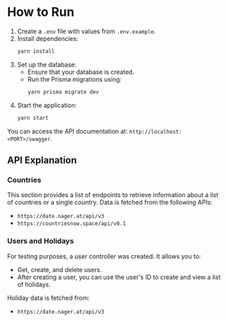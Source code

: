 # How to Run

1. Create a `.env` file with values from `.env.example`.
2. Install dependencies:
   ```sh
   yarn install
   ```
3. Set up the database:
   - Ensure that your database is created.
   - Run the Prisma migrations using:
     ```sh
     yarn prisma migrate dev
     ```
4. Start the application:
   ```sh
   yarn start
   ```

You can access the API documentation at: `http://localhost:<PORT>/swagger`.

## API Explanation

### Countries
This section provides a list of endpoints to retrieve information about a list of countries or a single country. Data is fetched from the following APIs:
- `https://date.nager.at/api/v3`
- `https://countriesnow.space/api/v0.1`

### Users and Holidays
For testing purposes, a user controller was created. It allows you to:
- Get, create, and delete users.
- After creating a user, you can use the user's ID to create and view a list of holidays.

Holiday data is fetched from:
- `https://date.nager.at/api/v3`
